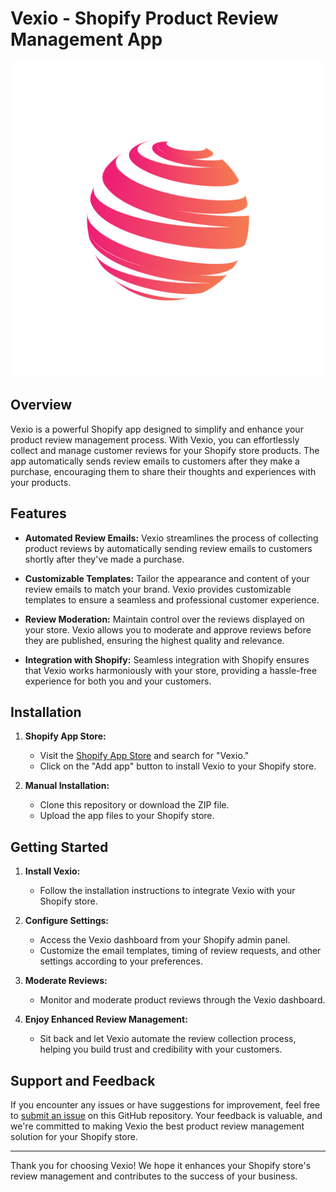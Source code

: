 # Vexio - Shopify Product Review Management App

![Vexio Logo](vexio_logo.png)

## Overview

Vexio is a powerful Shopify app designed to simplify and enhance your product review management process. With Vexio, you can effortlessly collect and manage customer reviews for your Shopify store products. The app automatically sends review emails to customers after they make a purchase, encouraging them to share their thoughts and experiences with your products.

## Features

- **Automated Review Emails:** Vexio streamlines the process of collecting product reviews by automatically sending review emails to customers shortly after they've made a purchase.

- **Customizable Templates:** Tailor the appearance and content of your review emails to match your brand. Vexio provides customizable templates to ensure a seamless and professional customer experience.

- **Review Moderation:** Maintain control over the reviews displayed on your store. Vexio allows you to moderate and approve reviews before they are published, ensuring the highest quality and relevance.

- **Integration with Shopify:** Seamless integration with Shopify ensures that Vexio works harmoniously with your store, providing a hassle-free experience for both you and your customers.

## Installation

1. **Shopify App Store:**

   - Visit the [Shopify App Store](https://apps.shopify.com/) and search for "Vexio."
   - Click on the "Add app" button to install Vexio to your Shopify store.

2. **Manual Installation:**
   - Clone this repository or download the ZIP file.
   - Upload the app files to your Shopify store.

## Getting Started

1. **Install Vexio:**

   - Follow the installation instructions to integrate Vexio with your Shopify store.

2. **Configure Settings:**

   - Access the Vexio dashboard from your Shopify admin panel.
   - Customize the email templates, timing of review requests, and other settings according to your preferences.

3. **Moderate Reviews:**

   - Monitor and moderate product reviews through the Vexio dashboard.

4. **Enjoy Enhanced Review Management:**
   - Sit back and let Vexio automate the review collection process, helping you build trust and credibility with your customers.

## Support and Feedback

If you encounter any issues or have suggestions for improvement, feel free to [submit an issue](https://github.com/your-username/Vexio/issues) on this GitHub repository. Your feedback is valuable, and we're committed to making Vexio the best product review management solution for your Shopify store.

---

Thank you for choosing Vexio! We hope it enhances your Shopify store's review management and contributes to the success of your business.
